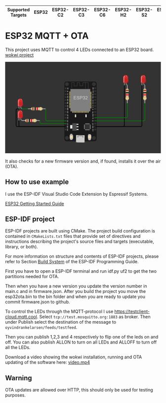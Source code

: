 | Supported Targets | ESP32 | ESP32-C2 | ESP32-C3 | ESP32-C6 | ESP32-H2 | ESP32-S2 | ESP32-S3 |
| ----------------- | ----- | -------- | -------- | -------- | -------- | -------- | -------- |

# ESP32 MQTT + OTA

This project uses MQTT to control 4 LEDs connected to an ESP32 board.
[wokwi project](https://wokwi.com/projects/379464083899436033)

![Alt text](wokwi-1.jpg)

It also checks for a new firmware version and, if found, installs it over the air (OTA). 

## How to use example

I use the ESP-IDF Visual Studio Code Extension by Espressif Systems.

[ESP32 Getting Started Guide](https://docs.espressif.com/projects/esp-idf/en/stable/get-started/index.html)

## ESP-IDF project

ESP-IDF projects are built using CMake. The project build configuration is contained in `CMakeLists.txt` files that provide set of directives and instructions describing the project's source files and targets (executable, library, or both).

For more information on structure and contents of ESP-IDF projects, please refer to Section [Build System](https://docs.espressif.com/projects/esp-idf/en/latest/esp32/api-guides/build-system.html) of the ESP-IDF Programming Guide.

First you have to open a ESP-IDF terminal and run idf.py uf2 to get the two partitions needed for OTA.

Then when you have a new version you update the version number in main.c and in firmware.json. After you build the project you move the esp32ota.bin to the bin folder and when you are ready to update you commit firmware.json to github.

To control the LEDs through the MQTT-protocol I use https://testclient-cloud.mqtt.cool. Select `tcp://test.mosquitto.org:1883` as broker. Then under Publish select the destination of the message to `oyvindrankelarsen/feeds/testfeed`.

Then you can publish 1,2,3 and 4 respectively to flip one of the leds on and off.
You can also publish ALLON to turn on all LEDs and ALLOFF to turn off all the LEDs.

Download a video showing the wokwi installation, running and OTA updating of the software here: [video.mp4](https://github.com/oyvindrankelarsen/esp32ota/raw/main/bin/video.mp4)

## Warning

OTA updates are allowed over HTTP, this should only be used for testing purposes.